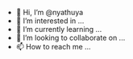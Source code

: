 - 👋 Hi, I’m @nyathuya
- 👀 I’m interested in ...
- 🌱 I’m currently learning ...
- 💞️ I’m looking to collaborate on ...
- 📫 How to reach me ...

<!---
nyathuya/nyathuya is a ✨ special ✨ repository because its `README.md` (this file) appears on your GitHub profile.
You can click the Preview link to take a look at your changes.
--->
